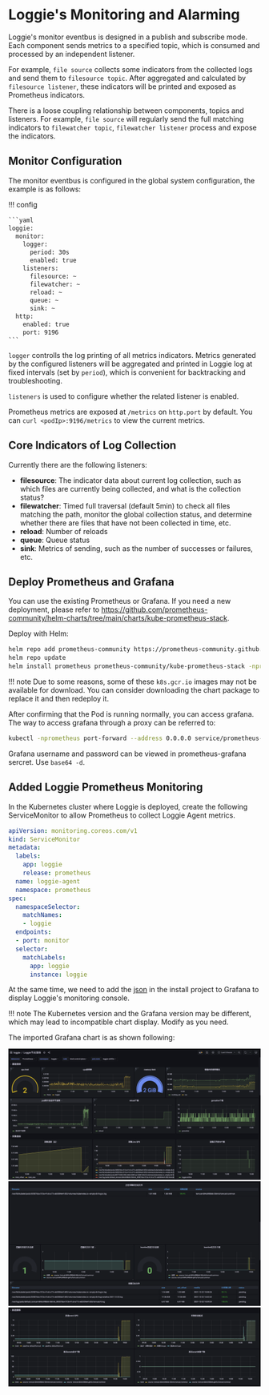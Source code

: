 # Loggie's Monitoring and Alarming

Loggie's monitor eventbus is designed in a publish and subscribe mode. Each component sends metrics to a specified topic, which is consumed and processed by an independent listener.  

For example, `file source` collects some indicators from the collected logs and send them to `filesource topic`. After aggregated and calculated by `filesource listener`, these indicators will be printed and exposed as Prometheus indicators. 

There is a loose coupling relationship between components, topics and listeners. For example, `file source` will regularly send the full matching indicators to `filewatcher topic`, `filewatcher listener` process and expose the indicators.

## Monitor Configuration
The monitor eventbus is configured in the global system configuration, the example is as follows:

!!! config

    ```yaml
    loggie:
      monitor:
        logger:
          period: 30s
          enabled: true
        listeners:
          filesource: ~
          filewatcher: ~
          reload: ~
          queue: ~
          sink: ~
      http:
        enabled: true
        port: 9196
    ```

`logger` controlls the log printing of all metrics indicators. Metrics generated by the configured listeners will be aggregated and printed in Loggie log at fixed intervals (set by `period`), which is convenient for backtracking and troubleshooting.

`listeners` is used to configure whether the related listener is enabled. 

Prometheus metrics are exposed at `/metrics` on `http.port` by default. You can `curl <podIp>:9196/metrics` to view the current metrics.

## Core Indicators of Log Collection
Currently there are the following listeners:

- **filesource**: The indicator data about current log collection, such as which files are currently being collected, and what is the collection status?
- **filewatcher**: Timed full traversal (default 5min) to check all files matching the path, monitor the global collection status, and determine whether there are files that have not been collected in time, etc.
- **reload**: Number of reloads
- **queue**: Queue status
- **sink**: Metrics of sending, such as the number of successes or failures, etc.

## Deploy Prometheus and Grafana
You can use the existing Prometheus or Grafana. If you need a new deployment, please refer to https://github.com/prometheus-community/helm-charts/tree/main/charts/kube-prometheus-stack. 

Deploy with Helm:
```bash
helm repo add prometheus-community https://prometheus-community.github.io/helm-charts
helm repo update
helm install prometheus prometheus-community/kube-prometheus-stack -nprometheus --create-namespace
```

!!! note
    Due to some reasons, some of these `k8s.gcr.io` images may not be available for download. You can consider downloading the chart package to replace it and then redeploy it.

After confirming that the Pod is running normally, you can access grafana. The way to access grafana through a proxy can be referred to:

```bash
kubectl -nprometheus port-forward --address 0.0.0.0 service/prometheus-grafana 8181:80
```

Grafana username and password can be viewed in prometheus-grafana sercret. Use `base64 -d`.

## Added Loggie Prometheus Monitoring

In the Kubernetes cluster where Loggie is deployed, create the following ServiceMonitor to allow Prometheus to collect Loggie Agent metrics.


```yaml
apiVersion: monitoring.coreos.com/v1
kind: ServiceMonitor
metadata:
  labels:
    app: loggie
    release: prometheus
  name: loggie-agent
  namespace: prometheus
spec:
  namespaceSelector:
    matchNames:
    - loggie
  endpoints:
  - port: monitor
  selector:
    matchLabels:
      app: loggie
      instance: loggie
```

At the same time, we need to add the [json](https://github.com/loggie-io/installation/tree/main/prometheus/grafana-dashboard) in the install project to Grafana to display Loggie's monitoring console.

!!! note
    The Kubernetes version and the Grafana version may be different, which may lead to incompatible chart display. Modify as you need.

The imported Grafana chart is as shown following:

![](img/grafana-agent-1.png)
![](img/grafana-agent-2.png)
![](img/grafana-agent-3.png)




